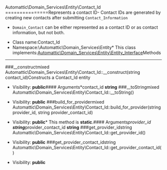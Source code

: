 Automattic\Domain_Services\Entity\Contact_Id
===============Represents a contact ID- Contact IDs are generated by creating new contacts after submitting `Contact_Information`
- `Domain_Contact` can be either represented as a contact ID or as contact information, but not both.
* Class name:Contact_Id
* Namespace:\Automattic\Domain_Services\Entity* This class implements:[Automattic\Domain_Services\Entity\Entity_Interface](Automattic-Domain_Services-Entity-Entity_Interface.md)Methods
-------
###__constructmixed Automattic\Domain_Services\Entity\Contact_Id::__construct(string contact_id)Constructs a Contact_Id entity



* Visibility: **public**#### Arguments*contact_id **string**
###__toStringmixed Automattic\Domain_Services\Entity\Contact_Id::__toString()



* Visibility: **public**
###build_for_providermixed Automattic\Domain_Services\Entity\Contact_Id::build_for_provider(string provider_id, string provider_contact_id)



* Visibility: **public*** This method is **static**.#### Arguments*provider_id **string***provider_contact_id **string**
###get_provider_idstring Automattic\Domain_Services\Entity\Contact_Id::get_provider_id()



* Visibility: **public**
###get_provider_contact_idstring Automattic\Domain_Services\Entity\Contact_Id::get_provider_contact_id()



* Visibility: **public**